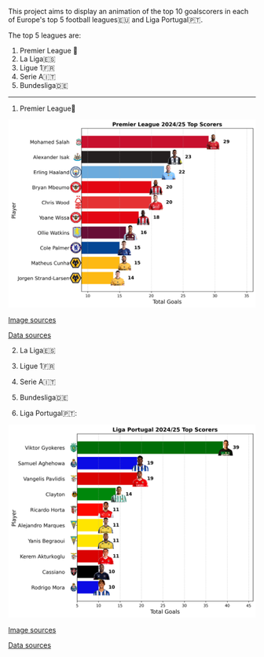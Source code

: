 This project aims to display an animation of the top 10 goalscorers in each of Europe's top 5 football leagues🇪🇺 and Liga Portugal🇵🇹.

The top 5 leagues are:
1. Premier League 🏴󠁧󠁢󠁥󠁮󠁧󠁿
2. La Liga🇪🇸
3. Ligue 1🇫🇷
4. Serie A🇮🇹
5. Bundesliga🇩🇪
-----------------------------
1. Premier League🏴󠁧󠁢󠁥󠁮󠁧󠁿

![image_alt](https://github.com/Siphe247/Animations-of-the-top-10-goalscorers-in-Europe-s-top-5-leagues-and-Liga-Portugal/blob/ebc6fb305724d9ab5fc378e50456759cc0f2ff11/English%20Premier%20League/Premier%20League%202024-25%20Top%20Scorers.png)

[Image sources](https://fantasy.premierleague.com/transfers)

[Data sources](https://fantasy.premierleague.com/transfers)

2. La Liga🇪🇸

3. Ligue 1🇫🇷

4. Serie A🇮🇹

5. Bundesliga🇩🇪



6. Liga Portugal🇵🇹:


![image_alt](https://github.com/Siphe247/Animations-of-the-top-10-goalscorers-in-Europe-s-top-5-leagues-and-Liga-Portugal/blob/ebc6fb305724d9ab5fc378e50456759cc0f2ff11/Liga%20Portugal/Liga%20Portugal%202024-25%20Top%20Scorers.png)

[Image sources](https://www.ligaportugal.pt/competition/618/liga-portugal-betclic/round/20242025?tab=stats&stat=players&type=142)

[Data sources](https://worldfantasysoccer.com/season/20030)


